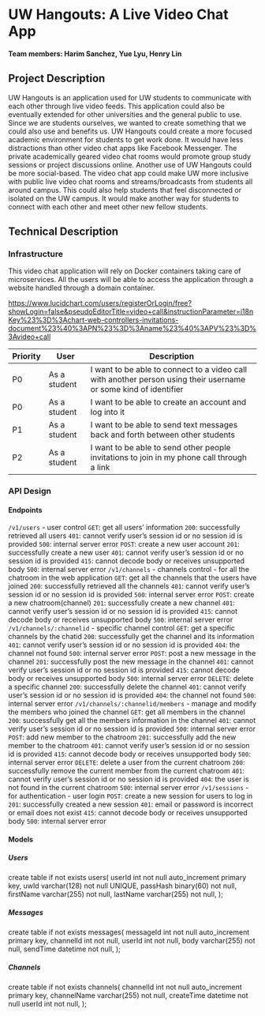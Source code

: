 # UW Hangouts: A Live Video Chat App
#### Team members: Harim Sanchez, Yue Lyu, Henry Lin

## Project Description

UW Hangouts is an application used for UW students to communicate with each other through live video feeds. This application could also be eventually extended for other universities and the general public to use. Since we are students ourselves, we wanted to create something that we could also use and benefits us. UW Hangouts could create a more focused academic environment for students to get work done. It would have less distractions than other video chat apps like Facebook Messenger. The private academically geared video chat rooms would promote group study sessions or project discussions online. Another use of UW Hangouts could be more social-based. The video chat app could make UW more inclusive with public live video chat rooms and streams/broadcasts from students all around campus. This could also help students that feel disconnected or isolated on the UW campus. It would make another way for students to connect with each other and meet other new fellow students.

## Technical Description

### Infrastructure

This video chat application will rely on Docker containers taking care of microservices. All the users will be able to access the application through a website handled through a domain container. 

https://www.lucidchart.com/users/registerOrLogin/free?showLogin=false&pseudoEditorTitle=video+call&instructionParameter=i18nKey%23%3D%3Achart-web-controllers-invitations-document%23%40%3APN%23%3D%3Aname%23%40%3APV%23%3D%3Avideo+call

| Priority | User | Description |
| ----------- | -------- | ------------------ |
| P0 | As a student | I want to be able to connect to a video call with another person using their username or some kind of identifier |
| P0 | As a student | I want to be able to create an account and log into it |
| P1 | As a student | I want to be able to send text messages back and forth between other students |
| P2 | As a student | I want to be able to send other people invitations to join in my phone call through a link |





### API Design

#### Endpoints
`/v1/users` - user control 
`GET`: get all users’ information
`200`: successfully retrieved all users
`401`: cannot verify user’s session id or no session id is provided
`500`: internal server error
`POST`: create a new user account
`201`: successfully create a new user
`401`: cannot verify user’s session id or no session id is provided
`415`: cannot decode body or receives unsupported body
`500`: internal server error
`/v1/channels` - channels control - for all the chatroom in the web application
`GET`: get all the channels that the users have joined
`200`: successfully retrieved all the channels
`401`: cannot verify user’s session id or no session id is provided
`500`: internal server error
`POST`: create a new chatroom(channel)
`201`: successfully create a new channel 
`401`: cannot verify user’s session id or no session id is provided
`415`: cannot decode body or receives unsupported body
`500`: internal server error
`/v1/channels/:channelid` - specific channel control
`GET`: get a specific channels by the chatid
`200`: successfully get the channel and its information 
`401`: cannot verify user’s session id or no session id is provided
`404`: the channel not found
`500`: internal server error
`POST`: post a new message in the channel
`201`: successfully post the new message in the channel
`401`: cannot verify user’s session id or no session id is provided
`415`: cannot decode body or receives unsupported body
`500`: internal server error
`DELETE`: delete a specific channel 
`200`: successfully delete the channel
`401`: cannot verify user’s session id or no session id is provided
`404`: the channel not found
`500`: internal server error
`/v1/channels/:channelid/members` - manage and modify the members who joined the channel
`GET`: get all members in the channel
`200`: successfully get all the members information in the channel
`401`: cannot verify user’s session id or no session id is provided
`500`: internal server error
`POST`: add new member to the chatroom
`201`: successfully add the new member to the chatroom
`401`: cannot verify user’s session id or no session id is provided
`415`: cannot decode body or receives unsupported body
`500`: internal server error
`DELETE`: delete a user from the current chatroom
`200`: successfully remove the current member from the current chatroom
`401`: cannot verify user’s session id or no session id is provided
`404`: the user is not found in the current chatroom
`500`: internal server error
`/v1/sessions` -  for authentication - user login
`POST`: create a new session for users to log in 
`201`: successfully created a new session
`401`: email or password is incorrect or email does not exist
`415`: cannot decode body or receives unsupported body
`500`: internal server error



#### Models

##### Users
create table if not exists users(
	userId int not null auto_increment primary key,
	uwId varchar(128) not null UNIQUE,
	passHash binary(60) not null,
	firstName varchar(255) not null,
lastName varchar(255) not null,
);

##### Messages
create table if not exists messages(
	messageId int not null auto_increment primary key,
	channelId int not null,
userId int not null,
	body varchar(255) not null,
	sendTime datetime not null,
);

##### Channels
create table if not exists channels(
	channelId int not null auto_increment primary key,
	channelName varchar(255) not null,
createTime datetime not null
	userId int not null,
);
